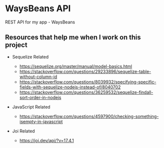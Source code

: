 # WaysBeans API

REST API for my app - WaysBeans

## Resources that help me when I work on this project

- Sequelize Related
  - https://sequelize.org/master/manual/model-basics.html
  - https://stackoverflow.com/questions/29233896/sequelize-table-without-column-id
  - https://stackoverflow.com/questions/8039932/specifying-specific-fields-with-sequelize-nodejs-instead-of/8040702
  - https://stackoverflow.com/questions/36259532/sequelize-findall-sort-order-in-nodejs

- JavaScript Related
  - https://stackoverflow.com/questions/4597900/checking-something-isempty-in-javascript

- Joi Related
  - https://joi.dev/api/?v=17.4.1
